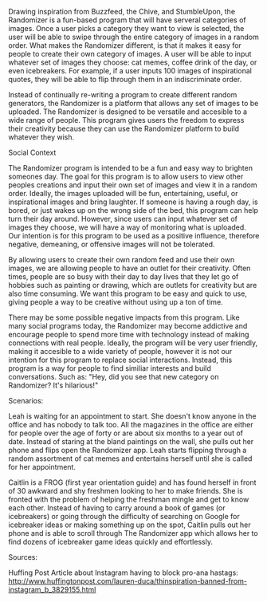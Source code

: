 Drawing inspiration from Buzzfeed, the Chive, and StumbleUpon, the Randomizer is a fun-based program that will have serveral categories of images. Once a  user picks a category they want to view is selected, the user will be able to swipe through the entire category of images in a random order. What makes the Randomizer different, is that it makes it easy for people to create their own category of images. A user will be able to input whatever set of images they choose: cat memes, coffee drink of the day, or even icebreakers.  For example, if a user inputs 100 images of inspirational quotes, they will be able to flip through them in an indiscriminate order. 

Instead of continually re-writing a program to create different random generators, the Randomizer is a platform that allows any set of images to be uploaded. The Randomizer is designed to be versatile and accesible to a wide range of people.  This program gives users the freedom to express their creativity because they can use the Randomizer platform to build whatever they wish.


Social Context

The Randomizer program is intended to be a fun and easy way to brighten someones day. The goal for this program is to allow users to view other peoples creations and input their own set of images and view it in a random order. Ideally, the images uploaded will be fun, entertaining, useful, or inspirational images and bring laughter. If someone is having a rough day, is bored, or just wakes up on the wrong side of the bed, this program can help turn their day around. However, since users can input whatever set of images they choose, we will have a way of monitoring what is uploaded.  Our intention is for this program to be used as a positive influence, therefore negative, demeaning, or offensive images will not be tolerated. 

By allowing users to create their own random feed and use their own images, we are allowing people to have an outlet for their creativity. Often times, people are so busy with their day to day lives that they let go of hobbies such as painting or drawing, which are outlets for creativity but are also time consuming.  We want this program to be easy and quick to use, giving people a way to be creative without using up a ton of time.

There may be some possible negative impacts from this program. Like many social programs today, the Randomizer may become addictive and encourage people to spend more time with technology instead of making connections with real people. Ideally, the program will be very user friendly, making it accesible to a wide variety of people, however it is not our intention for this program to replace social interactions.  Instead, this program is a way for people to find similiar interests and build conversations. Such as: "Hey, did you see that new category on Randomizer? It's hilarious!"


Scenarios:

Leah is waiting for an appointment to start. She doesn't know anyone in the office and has nobody to talk too. All the magazines in the office are either for people over the age of forty or are about six months to a year out of date. Instead of staring at the bland paintings on the wall, she pulls out her phone and flips open the Randomizer app. Leah starts flipping through a random assortment of cat memes and entertains herself until she is called for her appointment. 

Caitlin is a FROG (first year orientation guide) and has found herself in front of 30 awkward and shy freshmen looking to her to make friends. She is fronted with the problem of helping the freshman mingle and get to know each other. Instead of having to carry around a book of games (or icebreakers) or going through the difficulty of searching on Google for icebreaker ideas or making something up on the spot, Caitlin pulls out her phone and is able to scroll through The Randomizer app which allows her to find dozens of icebreaker game ideas quickly and effortlessly. 

Sources:

Huffing Post Article about Instagram having to block pro-ana hastags: http://www.huffingtonpost.com/lauren-duca/thinspiration-banned-from-instagram_b_3829155.html
